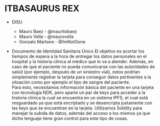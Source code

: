 # ITBASAURUS REX
* DISU
    * Mauro Baez - @mauritobaez
    * Mauro Vella - @maurovella
    * Gonzalo Martone - @ImNotGone

* Documento de Identidad Sanitaria Único
El objetivo es acortar los tiempos de espera a la hora de entregar los datos personales en el hospital y la historia clínica al médico que lo va a atender. Además, en caso de que el paciente no pueda comunicarse con las autoridades de salúd (por ejemplo, después de un siniestro vial), estos podrían simplemente registrar la tarjeta para conseguir datos pertinentes a la situación como por ejemplo el tipo de sangre del paciente.  
Para esto, necesitamos información básica del paciente en una tarjeta con tecnología NDK, pero aparte un par de keys para acceder a la historia clínica la cual se encuentra en un sistema IPFS, el cual está resguardado ya que está encriptado y se desencripta justamente con las keys que se encuentran en la tarjeta.
Utilizamos Solidity para manejar la subida de datos, además del acceso a los mismos ya que dicho lenguaje tiene gran control para este tipo de cosas.
